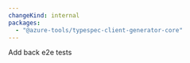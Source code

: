```yaml
---
changeKind: internal
packages:
  - "@azure-tools/typespec-client-generator-core"
---
```


Add back e2e tests